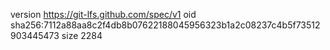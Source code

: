 version https://git-lfs.github.com/spec/v1
oid sha256:7112a88aa8c2f4db8b07622188045956323b1a2c08237c4b5f73512903445473
size 2284
